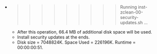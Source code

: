 * >>>>>>>>> Running inst-zclean-00-security-updates.sh ...
  * After this operation, 66.4 MB of additional disk space will be used.
  * Install security updates at the ends.
  * Disk size = 7048824K. Space Used = 226196K. Runtime = 00:00:00:51.
